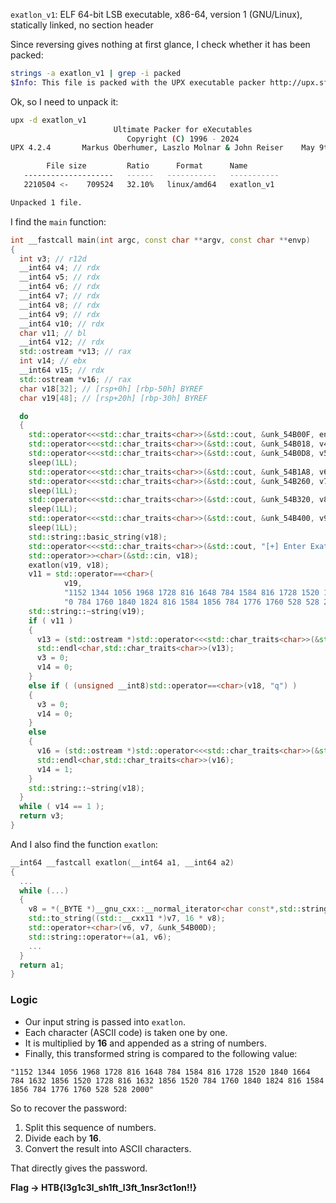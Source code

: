 `exatlon_v1`: ELF 64-bit LSB executable, x86-64, version 1 (GNU/Linux), statically linked, no section header

Since reversing gives nothing at first glance, I check whether it has been packed:

```bash
strings -a exatlon_v1 | grep -i packed
$Info: This file is packed with the UPX executable packer http://upx.sf.net $
```

Ok, so I need to unpack it:

```bash
upx -d exatlon_v1
                       Ultimate Packer for eXecutables
                          Copyright (C) 1996 - 2024
UPX 4.2.4       Markus Oberhumer, Laszlo Molnar & John Reiser    May 9th 2024

        File size         Ratio      Format      Name
   --------------------   ------   -----------   -----------
   2210504 <-    709524   32.10%   linux/amd64   exatlon_v1

Unpacked 1 file.
```

I find the `main` function:

```cpp
int __fastcall main(int argc, const char **argv, const char **envp)
{
  int v3; // r12d
  __int64 v4; // rdx
  __int64 v5; // rdx
  __int64 v6; // rdx
  __int64 v7; // rdx
  __int64 v8; // rdx
  __int64 v9; // rdx
  __int64 v10; // rdx
  char v11; // bl
  __int64 v12; // rdx
  std::ostream *v13; // rax
  int v14; // ebx
  __int64 v15; // rdx
  std::ostream *v16; // rax
  char v18[32]; // [rsp+0h] [rbp-50h] BYREF
  char v19[48]; // [rsp+20h] [rbp-30h] BYREF

  do
  {
    std::operator<<<std::char_traits<char>>(&std::cout, &unk_54B00F, envp);
    std::operator<<<std::char_traits<char>>(&std::cout, &unk_54B018, v4);
    std::operator<<<std::char_traits<char>>(&std::cout, &unk_54B0D8, v5);
    sleep(1LL);
    std::operator<<<std::char_traits<char>>(&std::cout, &unk_54B1A8, v6);
    std::operator<<<std::char_traits<char>>(&std::cout, &unk_54B260, v7);
    sleep(1LL);
    std::operator<<<std::char_traits<char>>(&std::cout, &unk_54B320, v8);
    sleep(1LL);
    std::operator<<<std::char_traits<char>>(&std::cout, &unk_54B400, v9);
    sleep(1LL);
    std::string::basic_string(v18);
    std::operator<<<std::char_traits<char>>(&std::cout, "[+] Enter Exatlon Password  : ", v10);
    std::operator>><char>(&std::cin, v18);
    exatlon(v19, v18);
    v11 = std::operator==<char>(
            v19,
            "1152 1344 1056 1968 1728 816 1648 784 1584 816 1728 1520 1840 1664 784 1632 1856 1520 1728 816 1632 1856 152"
            "0 784 1760 1840 1824 816 1584 1856 784 1776 1760 528 528 2000 ");
    std::string::~string(v19);
    if ( v11 )
    {
      v13 = (std::ostream *)std::operator<<<std::char_traits<char>>(&std::cout, "[+] Looks Good ^_^ \n\n\n", v12);
      std::endl<char,std::char_traits<char>>(v13);
      v3 = 0;
      v14 = 0;
    }
    else if ( (unsigned __int8)std::operator==<char>(v18, "q") )
    {
      v3 = 0;
      v14 = 0;
    }
    else
    {
      v16 = (std::ostream *)std::operator<<<std::char_traits<char>>(&std::cout, "[-] ;(\n", v15);
      std::endl<char,std::char_traits<char>>(v16);
      v14 = 1;
    }
    std::string::~string(v18);
  }
  while ( v14 == 1 );
  return v3;
}
```

And I also find the function `exatlon`:

```cpp
__int64 __fastcall exatlon(__int64 a1, __int64 a2)
{
  ...
  while (...)
  {
    v8 = *(_BYTE *)__gnu_cxx::__normal_iterator<char const*,std::string>::operator*(&v4);
    std::to_string((std::__cxx11 *)v7, 16 * v8);
    std::operator+<char>(v6, v7, &unk_54B00D);
    std::string::operator+=(a1, v6);
    ...
  }
  return a1;
}
```

### Logic

* Our input string is passed into `exatlon`.
* Each character (ASCII code) is taken one by one.
* It is multiplied by **16** and appended as a string of numbers.
* Finally, this transformed string is compared to the following value:

```
"1152 1344 1056 1968 1728 816 1648 784 1584 816 1728 1520 1840 1664 784 1632 1856 1520 1728 816 1632 1856 1520 784 1760 1840 1824 816 1584 1856 784 1776 1760 528 528 2000"
```

So to recover the password:

1. Split this sequence of numbers.
2. Divide each by **16**.
3. Convert the result into ASCII characters.

That directly gives the password.

 **Flag → HTB{l3g1c3l\_sh1ft\_l3ft\_1nsr3ct1on!!}**